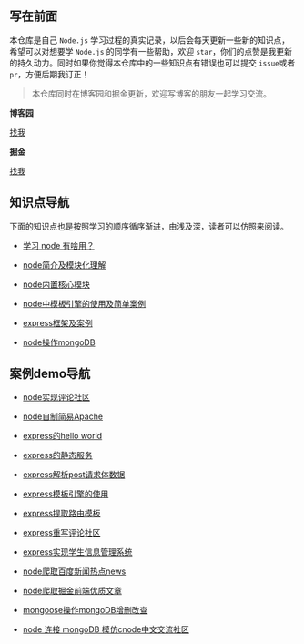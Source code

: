 ## 写在前面

本仓库是自己 `Node.js` 学习过程的真实记录，以后会每天更新一些新的知识点，希望可以对想要学 `Node.js` 的同学有一些帮助，欢迎 `star`，你们的点赞是我更新的持久动力。同时如果你觉得本仓库中的一些知识点有错误也可以提交 `issue`或者  `pr`，方便后期我订正！

> 本仓库同时在博客园和掘金更新，欢迎写博客的朋友一起学习交流。

**博客园**     

<a href="https://www.cnblogs.com/dreamcc/">找我</a>

**掘金**

<a href="https://juejin.im/user/5ca1d53451882543f252db97/posts">找我</a>

## 知识点导航

下面的知识点也是按照学习的顺序循序渐进，由浅及深，读者可以仿照来阅读。

* [学习 node 有啥用？](https://github.com/pubdreamcc/Node.js/blob/master/%E7%AC%AC%E4%B8%80%E7%AB%A0/01.%E5%AD%A6%E4%B9%A0Node%E8%83%BD%E5%A4%9F%E4%B8%BA%E6%88%91%E4%BB%AC%E5%B8%A6%E6%9D%A5%E4%BB%80%E4%B9%88.md)

* [node简介及模块化理解](https://github.com/pubdreamcc/Node.js/tree/master/%E7%AC%AC%E4%B8%80%E7%AB%A0)

* [node内置核心模块](https://github.com/pubdreamcc/Node.js/tree/master/%E7%AC%AC%E4%BA%8C%E7%AB%A0)

* [node中模板引擎的使用及简单案例](https://github.com/pubdreamcc/Node.js/tree/master/%E7%AC%AC%E4%B8%89%E7%AB%A0)

* [express框架及案例](https://github.com/pubdreamcc/Node.js/tree/master/%E7%AC%AC%E5%9B%9B%E7%AB%A0)

* [node操作mongoDB](https://github.com/pubdreamcc/Node.js/tree/master/%E7%AC%AC%E4%BA%94%E7%AB%A0)

## 案例demo导航

* [node实现评论社区](https://github.com/pubdreamcc/Node.js/tree/master/Node%E5%AD%A6%E4%B9%A0demo%E6%A1%88%E4%BE%8B/commentList)

* [node自制简易Apache](https://github.com/pubdreamcc/Node.js/tree/master/Node%E5%AD%A6%E4%B9%A0demo%E6%A1%88%E4%BE%8B/server)

* [express的hello world](https://github.com/pubdreamcc/Node.js/blob/master/Node%E5%AD%A6%E4%B9%A0demo%E6%A1%88%E4%BE%8B/Express/app.js)

* [express的静态服务](https://github.com/pubdreamcc/Node.js/tree/master/Node%E5%AD%A6%E4%B9%A0demo%E6%A1%88%E4%BE%8B/Express/express%E9%9D%99%E6%80%81%E6%9C%8D%E5%8A%A1)

* [express解析post请求体数据](https://github.com/pubdreamcc/Node.js/tree/master/Node%E5%AD%A6%E4%B9%A0demo%E6%A1%88%E4%BE%8B/Express/express%E8%8E%B7%E5%8F%96post%E8%AF%B7%E6%B1%82%E6%95%B0%E6%8D%AE)

* [express模板引擎的使用](https://github.com/pubdreamcc/Node.js/tree/master/Node%E5%AD%A6%E4%B9%A0demo%E6%A1%88%E4%BE%8B/Express/express-art-template)

* [express提取路由模板](https://github.com/pubdreamcc/Node.js/tree/master/Node%E5%AD%A6%E4%B9%A0demo%E6%A1%88%E4%BE%8B/Express/express%E4%B8%AD%E8%B7%AF%E7%94%B1%E6%A8%A1%E5%9D%97%E7%9A%84%E6%8F%90%E5%8F%96)

* [express重写评论社区](https://github.com/pubdreamcc/Node.js/tree/master/Node%E5%AD%A6%E4%B9%A0demo%E6%A1%88%E4%BE%8B/Express/expressCommentList)

* [express实现学生信息管理系统](https://github.com/pubdreamcc/Student-Management-System)

* [node爬取百度新闻热点news](https://github.com/pubdreamcc/Node.js/tree/master/Node%E5%AD%A6%E4%B9%A0demo%E6%A1%88%E4%BE%8B/Express/Node.js%E5%AE%9E%E7%8E%B0%E7%88%AC%E8%99%AB)

* [node爬取掘金前端优质文章](https://github.com/pubdreamcc/Node.js/tree/master/Node%E5%AD%A6%E4%B9%A0demo%E6%A1%88%E4%BE%8B/Express/%E7%88%AC%E5%8F%96%E6%8E%98%E9%87%91%E8%B5%84%E6%BA%90)

* [mongoose操作mongoDB增删改查](https://github.com/pubdreamcc/Node.js/tree/master/Node%E5%AD%A6%E4%B9%A0demo%E6%A1%88%E4%BE%8B/mongoose-demo)

* [node 连接 mongoDB 模仿cnode中文交流社区](https://github.com/pubdreamcc/Blog-Forum)